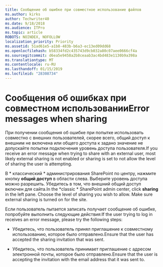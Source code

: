 ```yaml
---
title: Сообщение об ошибке при совместное использование файлов
ms.author: kirks
author: Techwriter40
ms.date: 9/18/2018
ms.audience: ITPro
ms.topic: article
ROBOTS: NOINDEX, NOFOLLOW
localization_priority: Priority
ms.assetid: 51ad61e5-a1b8-483b-b6a3-ec13ed09dd68
ms.openlocfilehash: b58334fd2c435743d9cb032a80c07aee0666cf4a
ms.sourcegitcommit: d6ea5e9458a2b8ceaab3ac4bd483e1130b9a398a
ms.translationtype: MT
ms.contentlocale: ru-RU
ms.lasthandoff: 01/15/2019
ms.locfileid: "28308734"
---
```

# <a name="error-messages-when-sharing"></a><span data-ttu-id="a9124-102">Сообщения об ошибках при совместном использовании</span><span class="sxs-lookup"><span data-stu-id="a9124-102">Error messages when sharing</span></span>

<span data-ttu-id="a9124-103">При получении сообщения об ошибке при попытке использовать совместно с внешних пользователей, скорее всего, общий доступ к внешним не включена или общего доступа к задано значение не допускайте попытки подключения уровень доступа пользователя.</span><span class="sxs-lookup"><span data-stu-id="a9124-103">If you receive an error message when trying to share with an external user, most likely external sharing is not enabled or sharing is set to not allow the level of sharing the user is attempting.</span></span>
  
<span data-ttu-id="a9124-p101">В \* классический \* администрирования SharePoint по центру, нажмите кнопку **общий доступ** в области слева. Выберите уровень доступа можно разрешить. Убедитесь в том, что внешний общий доступ включен для сайта.</span><span class="sxs-lookup"><span data-stu-id="a9124-p101">In the  \*classic \* SharePoint admin center, click **sharing** in the left pane. Choose the level of sharing you wish to allow. Make sure external sharing is turned on for the site.</span></span> 
  
<span data-ttu-id="a9124-107">Если пользователь пытается записать получает сообщение об ошибке, попробуйте выполнить следующие действия:</span><span class="sxs-lookup"><span data-stu-id="a9124-107">If the user trying to log in receives an error message, please try the following steps:</span></span>
  
- <span data-ttu-id="a9124-108">Убедитесь, что пользователь принял приглашение к совместному использованию, которое было отправлено.</span><span class="sxs-lookup"><span data-stu-id="a9124-108">Ensure that the user has accepted the sharing invitation that was sent.</span></span>
    
- <span data-ttu-id="a9124-109">Убедитесь, что пользователь принимает приглашение с адресом электронной почты, которое было отправлено.</span><span class="sxs-lookup"><span data-stu-id="a9124-109">Ensure that the user is accepting the invitation with the email address that it was sent to.</span></span>
    

